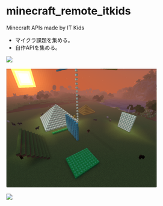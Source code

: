 # minecraft_remote_itkids

Minecraft APIs made by IT Kids

- マイクラ課題を集める。
- 自作APIを集める。

[<img src="./kadai.png" width="400">](./kadai.png)

[<img src="./kadai2.png" width="400">](./kadai2.png)

[<img src="./api_01_JA_jojonyanko/images/kaidan.png" width="400">](./api_01_JA_jojonyanko/images/kaidan.PNG)